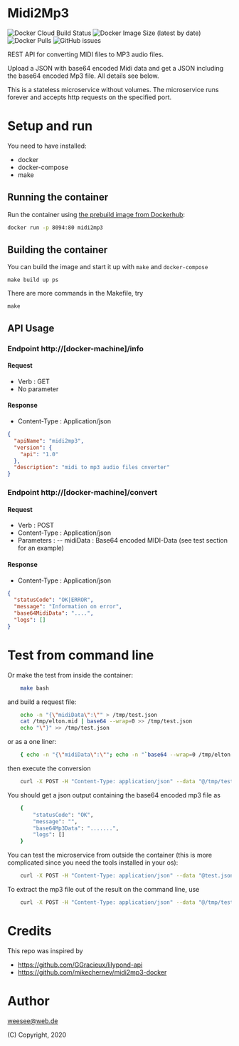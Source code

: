 Midi2Mp3
========

![Docker Cloud Build Status](https://img.shields.io/docker/cloud/build/weesee/midi2mp3-api) ![Docker Image Size (latest by date)](https://img.shields.io/docker/image-size/weesee/midi2mp3-api) ![Docker Pulls](https://img.shields.io/docker/pulls/weesee/midi2mp3-api) ![GitHub issues](https://img.shields.io/github/issues/weesee/dockerized-midi2mp3-api) 

REST API for converting MIDI files to MP3 audio files.

Upload a JSON with base64 encoded Midi data and get a JSON including the base64 encoded Mp3 file. All details see below.

This is a stateless microservice without volumes. The microservice runs forever and accepts http requests on the specified port. 

# Setup and run

You need to have installed:

* docker
* docker-compose
* make

## Running the container

Run the container using [the prebuild image from Dockerhub](https://hub.docker.com/r/weesee/midi2mp3-api):

```bash
docker run -p 8094:80 midi2mp3
```

## Building the container 

You can build the image and start it up with ```make``` and ```docker-compose```

    make build up ps

There are more commands in the Makefile, try

    make

## API Usage

### Endpoint http://[docker-machine]/info

#### Request
- Verb : GET
- No parameter
	
#### Response
- Content-Type : Application/json
```json
{
  "apiName": "midi2mp3",
  "version": {
    "api": "1.0"
  },
  "description": "midi to mp3 audio files cnverter"
}
```  
	
### Endpoint http://[docker-machine]/convert
	
#### Request	
- Verb : POST
- Content-Type : Application/json
- Parameters :
-- midiData : Base64 encoded MIDI-Data (see test section for an example)
	
#### Response
- Content-Type : Application/json
```json  
{
  "statusCode": "OK|ERROR",
  "message": "Information on error",
  "base64MidiData": "....",
  "logs": []
}
```


# Test from command line

Or make the test from inside the container:
```bash
    make bash
```

and build a request file:
```bash
    echo -n "{\"midiData\":\"" > /tmp/test.json
    cat /tmp/elton.mid | base64 --wrap=0 >> /tmp/test.json
    echo "\"}" >> /tmp/test.json
```

or as a one liner:
```bash
    { echo -n "{\"midiData\":\""; echo -n "`base64 --wrap=0 /tmp/elton.mid`"; echo "\"}"; } > /tmp/test.json
```

then execute the conversion 
```bash
    curl -X POST -H "Content-Type: application/json" --data "@/tmp/test.json" localhost/convert | jq .
```

You should get a json output containing the base64 encoded mp3 file as
```bash
    {
        "statusCode": "OK",
        "message": "",
        "base64Mp3Data": ".......",
        "logs": []
    }
```

You can test the microservice from outside the container (this is more complicated since you need the tools installed in your os):
```bash
    curl -X POST -H "Content-Type: application/json" --data "@test.json" localhost:8094/convert | jq .
```

To extract the mp3 file out of the result on the command line, use
```bash
    curl -X POST -H "Content-Type: application/json" --data "@/tmp/test.json" localhost/convert | jq -r .base64Mp3Data | base64 -d > /tmp/elton.mp3
```

# Credits

This repo was inspired by

* https://github.com/GGracieux/lilypond-api
* https://github.com/mikechernev/midi2mp3-docker

# Author

weesee@web.de

(C) Copyright, 2020




    
